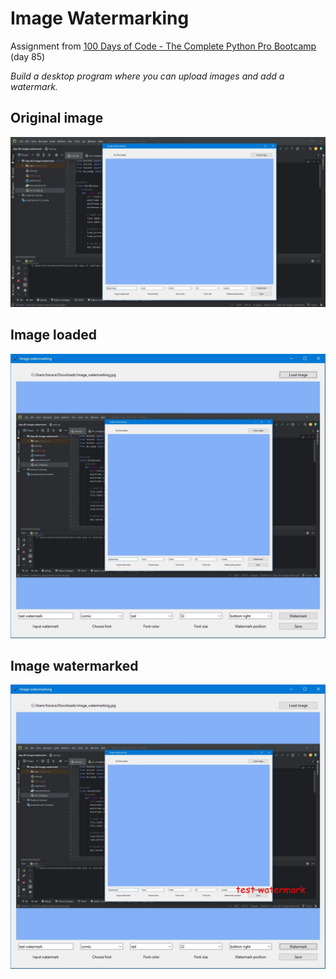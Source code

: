 # Image Watermarking

Assignment from [100 Days of Code - The Complete Python Pro Bootcamp](https://ppb.udemy.com/course/100-days-of-code) (day 85)

*Build a desktop program where you can upload images and add a watermark.*

## Original image
![Original image](/demo/image_watermarking.jpg)

## Image loaded
![Image loaded](/demo/image_watermarking_img_loaded.jpg)

## Image watermarked
![Image watermarked](/demo/image_watermarking_img_watermarked.jpg)